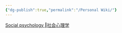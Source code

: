 ```yaml
---
{"dg-publish":true,"permalink":"/Personal Wiki/"}
---
```


[Social psychology ](https://en.wikipedia.org/wiki/Social_psychology#) ‖[社会心理学 ](https://zh.wikipedia.org/zh-hans/%E7%A4%BE%E4%BC%9A%E5%BF%83%E7%90%86%E5%AD%A6)

